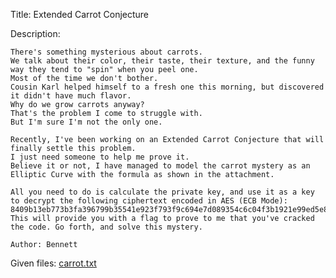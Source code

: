 Title: Extended Carrot Conjecture

Description:
```
There's something mysterious about carrots.
We talk about their color, their taste, their texture, and the funny way they tend to "spin" when you peel one.
Most of the time we don't bother.
Cousin Karl helped himself to a fresh one this morning, but discovered it didn't have much flavor.
Why do we grow carrots anyway?
That's the problem I come to struggle with.
But I'm sure I'm not the only one.

Recently, I've been working on an Extended Carrot Conjecture that will finally settle this problem. 
I just need someone to help me prove it. 
Believe it or not, I have managed to model the carrot mystery as an Elliptic Curve with the formula as shown in the attachment.

All you need to do is calculate the private key, and use it as a key to decrypt the following ciphertext encoded in AES (ECB Mode): 8409b13eb773b3fa396799b35541e923f793f9c694e7d089354c6c04f3b1921e99ed5e803b2b81dac64d099b517d88666a2bec925df6483b17eb0be0f05958c4
This will provide you with a flag to prove to me that you've cracked the code. Go forth, and solve this mystery.

Author: Bennett
```

Given files: [carrot.txt](https://github.com/Coder-Here/HACK-AC-2022-CTF/blob/main/Crypto/Extended%20Carrot%20Conjecture/carrot.txt "carrot.txt")
